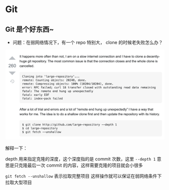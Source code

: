# Git

## Git 是个好东西~

* 问题：在弱网络情况下，有一个 repo 特别大， clone 的时候老失败怎么办？

![answer](./pics/git-20210119.png)

解释一下：

depth 用来指定克隆的深度，这个深度指的是 commit 次数，这里 ```--depth 1``` 意思是只克隆最后一次 commit 的内容，这样需要克隆的项目就会小很多

```git fetch --unshallow``` 表示拉取完整项目
这样操作就可以保证在弱网络条件下拉取大型项目



